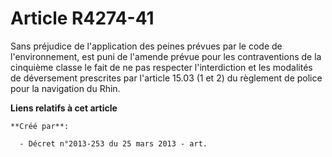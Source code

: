 # Article R4274-41

Sans préjudice de l'application des peines prévues par le code de l'environnement, est puni de l'amende prévue pour les
contraventions de la cinquième classe le fait de ne pas respecter l'interdiction et les modalités de déversement prescrites
par l'article 15.03 (1 et 2) du règlement de police pour la navigation du Rhin.

**Liens relatifs à cet article**

	**Créé par**:

	  - Décret n°2013-253 du 25 mars 2013 - art.

